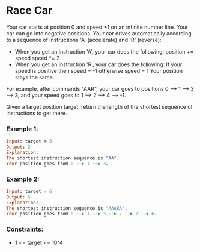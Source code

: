 # Race Car

Your car starts at position 0 and speed +1 on an infinite number line. Your car can go into negative positions. Your car drives automatically according to a sequence of instructions 'A' (accelerate) and 'R' (reverse):

- When you get an instruction 'A', your car does the following:
position += speed
speed *= 2
- When you get an instruction 'R', your car does the following:
If your speed is positive then speed = -1
otherwise speed = 1
Your position stays the same.

For example, after commands "AAR", your car goes to positions 0 --> 1 --> 3 --> 3, and your speed goes to 1 --> 2 --> 4 --> -1.

Given a target position target, return the length of the shortest sequence of instructions to get there.

### Example 1:
```ruby
Input: target = 3
Output: 2
Explanation: 
The shortest instruction sequence is "AA".
Your position goes from 0 --> 1 --> 3.
```
### Example 2:
```ruby
Input: target = 6
Output: 5
Explanation: 
The shortest instruction sequence is "AAARA".
Your position goes from 0 --> 1 --> 3 --> 7 --> 7 --> 6.
```
### Constraints:

- 1 <= target <= 10^4
